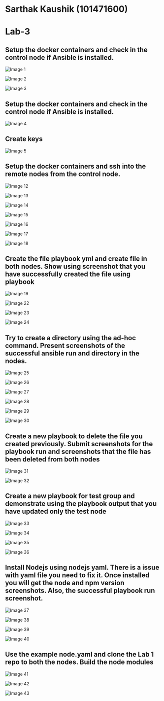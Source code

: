Sarthak Kaushik (101471600)
============================



Lab-3
=======

Setup the docker containers and check in the control node if Ansible is installed.
--------------------------------------

![Image 1](images/1.png "Image 1")

![Image 2](images/2.png "Image 2")

![Image 3](images/3.png "Image 3")

Setup the docker containers and check in the control node if Ansible is installed.
-

![Image 4](images/4.png "Image 4")

Create keys
------------

![Image 5](images/5.png "Image 5")

Setup the docker containers and ssh into the remote nodes from the control node.
------------------------

![Image 12](images/12.png "Image 12")

![Image 13](images/13.png "Image 13")

![Image 14](images/14.png "Image 14")

![Image 15](images/15.png "Image 15")

![Image 16](images/16.png "Image 16")

![Image 17](images/17.png "Image 17")

![Image 18](images/18.png "Image 18")




Create the file playbook yml and create file in both nodes. Show using screenshot that you have successfully created the file using playbook
----

![Image 19](images/19.png "Image 19")

![Image 22](images/22.png "Image 22")

![Image 23](images/23.png "Image 23")

![Image 24](images/24.png "Image 24")

Try to create a directory using the ad-hoc command. Present screenshots of the successful ansible run and directory in the nodes.
--

![Image 25](images/25.png "Image 25")

![Image 26](images/26.png "Image 26")

![Image 27](images/27.png "Image 27")

![Image 28](images/28.png "Image 28")


![Image 29](images/29.png "Image 29")

![Image 30](images/30.png "Image 30")

Create a new playbook to delete the file you created previously. Submit screenshots for the playbook run and screenshots that the file has been deleted from both nodes
-----------------------------------------------------

![Image 31](images/31.png "Image 31")

![Image 32](images/32.png "Image 32")

Create a new playbook for test group and demonstrate using the playbook output that you have updated only the test node
-----------------------------------------------------------------


![Image 33](images/33.png "Image 33")

![Image 34](images/34.png "Image 34")

![Image 35](images/35.png "Image 35")

![Image 36](images/36.png "Image 36")

Install Nodejs using nodejs yaml. There is a issue with yaml file you need to fix it. Once installed you will get the node and npm version screenshots. Also, the successful playbook run screenshot.
---------------------------------------------

![Image 37](images/37.png "Image 37")

![Image 38](images/38.png "Image 38")

![Image 39](images/39.png "Image 39")

![Image 40](images/40.png "Image 40")

Use the example node.yaml and clone the Lab 1 repo to both the nodes. Build the node modules
----------------------------------

![Image 41](images/41.png "Image 41")

![Image 42](images/42.png "Image 42")

![Image 43](images/43.png "Image 43")

